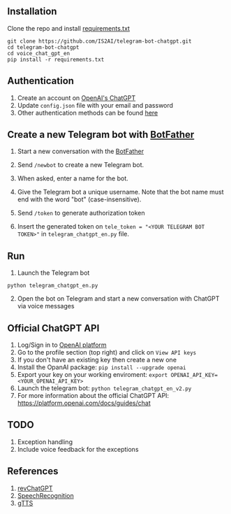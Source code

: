 ## Installation
Clone the repo and install [requirements.txt]()
```
git clone https://github.com/IS2AI/telegram-bot-chatgpt.git
cd telegram-bot-chatgpt
cd voice_chat_gpt_en
pip install -r requirements.txt
```

## Authentication 
1) Create an account on [OpenAI's ChatGPT](https://chat.openai.com)
2) Update ```config.json``` file with your email and password
3) Other authentication methods can be found [here](https://github.com/acheong08/ChatGPT)

## Create a new Telegram bot with [BotFather](https://telegram.me/botfather)
1) Start a new conversation with the [BotFather](https://telegram.me/botfather)


2) Send ```/newbot``` to create a new Telegram bot.
3) When asked, enter a name for the bot.
4) Give the Telegram bot a unique username. Note that the bot name must end with the word "bot" (case-insensitive).
5) Send ```/token``` to generate authorization token
6) Insert the generated token on ```tele_token = "<YOUR TELEGRAM BOT TOKEN>"``` in ```telegram_chatgpt_en.py``` file.

## Run 
1) Launch the Telegram bot
```
python telegram_chatgpt_en.py
```
2) Open the bot on Telegram and start a new conversation with ChatGPT via voice messages


## Official ChatGPT API
1. Log/Sign in to [OpenAI platform](https://platform.openai.com/)
2. Go to the profile section (top right) and click on ```View API keys```
3. If you don't have an existing key then create a new one
4. Install the OpanAI package: ```pip install --upgrade openai```
5. Export your key on your working enviroment: ```export OPENAI_API_KEY=<YOUR_OPENAI_API_KEY>```
6. Launch the telegram bot: ```python telegram_chatgpt_en_v2.py```
7. For more information about the official ChatGPT API: https://platform.openai.com/docs/guides/chat 

## TODO
1) Exception handling
2) Include voice feedback for the exceptions

## References
1) [revChatGPT](https://github.com/acheong08/ChatGPT)
2) [SpeechRecognition](https://github.com/Uberi/speech_recognition)
3) [gTTS](https://github.com/pndurette/gTTS/tree/6c6300c346747fb42f8daed70eb240c98e27cb88)

